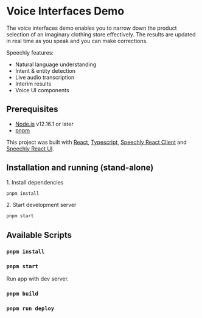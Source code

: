 # Voice Interfaces Demo

The voice interfaces demo enables you to narrow down the product selection of an imaginary clothing store effectively. The results are updated in real time as you speak and you can make corrections. 

Speechly features:

- Natural language understanding
- Intent & entity detection
- Live audio transcription
- Interim results
- Voice UI components

## Prerequisites

* [Node.js](https://nodejs.org/) v12.16.1 or later
* [pnpm](https://pnpm.io/)

This project was built with [React](https://reactjs.org/), [Typescript](https://www.typescriptlang.org/), [Speechly React Client](https://www.npmjs.com/package/@speechly/react-client) and [Speechly React UI](https://www.npmjs.com/package/@speechly/react-ui).

## Installation and running (stand-alone)

1\. Install dependencies

```bash
pnpm install
```

2\. Start development server

```bash
pnpm start
```
## Available Scripts

### `pnpm install`

### `pnpm start`

Run app with dev server.

### `pnpm build`

### `pnpm run deploy`